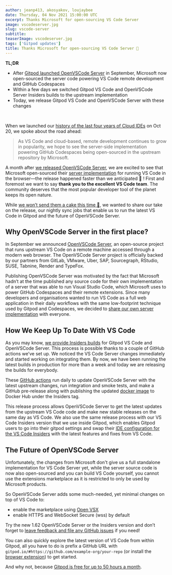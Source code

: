 ```yaml
---
author: jeanp413, akosyakov, loujaybee
date: Thursday, 04 Nov 2021 15:00:00 UTC
excerpt: Thanks Microsoft for open-sourcing VS Code Server
image: vscodeserver.jpg
slug: vscode-server
subtitle:
teaserImage: vscodeserver.jpg
tags: ['Gitpod updates']
title: Thanks Microsoft for open-sourcing VS Code Server 👐
---
```


<script context="module">
  export const prerender = true;
</script>

**TL;DR**

-   After [Gitpod launched OpenVSCode Server](/blog/openvscode-server-launch) in September, Microsoft now open-sourced the server code powering VS Code remote development and GitHub Codespaces
-   Within a few days we switched Gitpod VS Code and OpenVSCode Server Insiders builds to the upstream implementation
-   Today, we release Gitpod VS Code and OpenVSCode Server with these changes

<br>

When we launched our [history of the last four years of Cloud IDEs](/blog/cloud-ide-history) on Oct 20, we spoke about the road ahead:

> As VS Code and cloud-based, remote development continues to grow in popularity, we hope to see the server-side implementation powering GitHub Codespaces being open-sourced in the upstream repository by Microsoft.

A month after [we released OpenVSCode Server](/blog/openvscode-server-launch), we are excited to see that Microsoft open-sourced their [server implementation](https://github.com/microsoft/vscode/commit/822f995357f725216cdee6e05f1f1552ccbbd882) for running VS Code in the browser—the release happened faster than we anticipated 🚀 ! First and foremost we want to say **thank you to the excellent VS Code team**. The community deserves that the most popular developer tool of the planet keeps its open nature.

While [we won’t send them a cake this time 🎂](/blog/cake), we wanted to share our take on the release, our nightly sync jobs that enable us to run the latest VS Code in Gitpod and the future of OpenVSCode Server.

## Why OpenVSCode Server in the first place?

In September we announced [OpenVSCode Server](https://github.com/gitpod-io/openvscode-server), an open-source project that runs upstream VS Code on a remote machine accessed through a modern web browser. The OpenVSCode Server project is officially backed by our partners from GitLab, VMware, Uber, SAP, Sourcegraph, RStudio, SUSE, Tabnine, Render and TypeFox.

Publishing OpenVSCode Server was motivated by the fact that Microsoft hadn’t at the time published any source code for their own implementation of a server that was able to run Visual Studio Code, which Microsoft uses to power GitHub Codespaces and their remote extensions. Since many developers and organisations wanted to run VS Code as a full web application in their daily workflows with the same low-footprint technique used by Gitpod and Codespaces, we decided to [share our own server implementation](/blog/openvscode-server-launch) with everyone.

## How We Keep Up To Date With VS Code

As you may know, [we provide Insiders builds](https://github.com/gitpod-io/openvscode-releases) for Gitpod VS Code and OpenVSCode Server. This process is possible thanks to a couple of GitHub actions we’ve set up. We noticed the VS Code Server changes immediately and started working on integrating them. By now, we have been running the latest builds in production for more than a week and today we are releasing the builds for everybody.

These [GitHub actions](https://github.com/gitpod-io/openvscode-releases) run daily to update OpenVSCode Server with the latest upstream changes, run integration and smoke tests, and make a GitHub pre-release along with publishing the updated [docker image](https://hub.docker.com/r/gitpod/openvscode-server) to Docker Hub under the Insiders tag.

This release process allows OpenVSCode Server to get the latest updates from the upstream VS Code code and make new stable releases on the same day as VS Code. We also use the same release process with our VS Code Insiders version that we use inside Gitpod, which enables Gitpod users to go into their gitpod settings and swap their [IDE configuration for the VS Code Insiders](https://gitpod.io/preferences) with the latest features and fixes from VS Code.

## The Future of OpenVSCode Server

Unfortunately, the changes from Microsoft don't give us a full standalone implementation for VS Code Server yet, while the server source code is now also open-sourced and you can build VS Code yourself, you cannot use the extensions marketplace as it is restricted to only be used by Microsoft products.

So OpenVSCode Server adds some much-needed, yet minimal changes on top of VS Code to:

-   enable the marketplace using [Open VSX](/blog/open-vsx)
-   enable HTTPS and WebSocket Secure (wss) by default

Try the new 1.62 OpenVSCode Server or the Insiders version and don’t forget to [leave feedback and file any GitHub issues](https://github.com/gitpod-io/openvscode-server) if you need!

You can also quickly explore the latest version of VS Code from within Gitpod, all you have to do is prefix a GitHub URL with `gitpod.io/#https://github.com/example-org/your-repo` (or install the [browser extension](/docs/configure/user-settings/browser-extension#browser-extension)) to get started.

And why not, because [Gitpod is free for up to 50 hours a month](/pricing).
